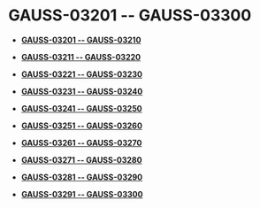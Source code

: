 # GAUSS-03201 -- GAUSS-03300<a name="ZH-CN_TOPIC_0302073509"></a>

-   **[GAUSS-03201 -- GAUSS-03210](GAUSS-03201----GAUSS-03210.md)**  

-   **[GAUSS-03211 -- GAUSS-03220](GAUSS-03211----GAUSS-03220.md)**  

-   **[GAUSS-03221 -- GAUSS-03230](GAUSS-03221----GAUSS-03230.md)**  

-   **[GAUSS-03231 -- GAUSS-03240](GAUSS-03231----GAUSS-03240.md)**  

-   **[GAUSS-03241 -- GAUSS-03250](GAUSS-03241----GAUSS-03250.md)**  

-   **[GAUSS-03251 -- GAUSS-03260](GAUSS-03251----GAUSS-03260.md)**  

-   **[GAUSS-03261 -- GAUSS-03270](GAUSS-03261----GAUSS-03270.md)**  

-   **[GAUSS-03271 -- GAUSS-03280](GAUSS-03271----GAUSS-03280.md)**  

-   **[GAUSS-03281 -- GAUSS-03290](GAUSS-03281----GAUSS-03290.md)**  

-   **[GAUSS-03291 -- GAUSS-03300](GAUSS-03291----GAUSS-03300.md)**  



